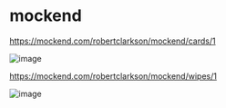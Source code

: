 # mockend

https://mockend.com/robertclarkson/mockend/cards/1

![image](https://user-images.githubusercontent.com/3826238/202067311-d655a8b6-d9a7-4f59-9ebe-cdb05879e0c1.png)


https://mockend.com/robertclarkson/mockend/wipes/1

![image](https://user-images.githubusercontent.com/3826238/202315200-297d2434-85e4-4583-873f-54bb5154bbdf.png)
